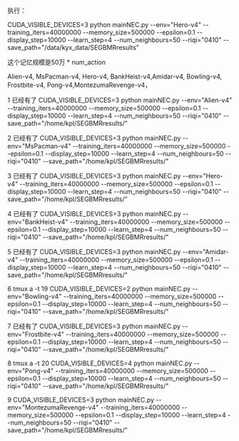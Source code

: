 
执行：

CUDA_VISIBLE_DEVICES=3 python mainNEC.py --env="Hero-v4" --training_iters=40000000 --memory_size=500000  --epsilon=0.1  --display_step=10000 --learn_step=4 --num_neighbours=50 --riqi="0410" --save_path="/data/kyx_data/SEGBMRresults"

这个记忆规模是50万 * num_action

Alien-v4, MsPacman-v4, Hero-v4, BankHeist-v4,Amidar-v4, Bowling-v4, Frostbite-v4, Pong-v4,MontezumaRevenge-v4，

1 已经有了
CUDA_VISIBLE_DEVICES=3 python mainNEC.py --env="Alien-v4" --training_iters=40000000 --memory_size=500000  --epsilon=0.1  --display_step=10000 --learn_step=4 --num_neighbours=50 --riqi="0410" --save_path="/home/kpl/SEGBMRresults/"

2 已经有了
CUDA_VISIBLE_DEVICES=3 python mainNEC.py --env="MsPacman-v4" --training_iters=40000000 --memory_size=500000  --epsilon=0.1  --display_step=10000 --learn_step=4 --num_neighbours=50 --riqi="0410" --save_path="/home/kpl/SEGBMRresults/"

3 已经有了
CUDA_VISIBLE_DEVICES=3 python mainNEC.py --env="Hero-v4" --training_iters=40000000 --memory_size=500000  --epsilon=0.1  --display_step=10000 --learn_step=4 --num_neighbours=50 --riqi="0410" --save_path="/home/kpl/SEGBMRresults/"

4 已经有了
CUDA_VISIBLE_DEVICES=3 python mainNEC.py --env="BankHeist-v4" --training_iters=40000000 --memory_size=500000  --epsilon=0.1  --display_step=10000 --learn_step=4 --num_neighbours=50 --riqi="0410" --save_path="/home/kpl/SEGBMRresults/"

5 已经有了
CUDA_VISIBLE_DEVICES=3 python mainNEC.py --env="Amidar-v4" --training_iters=40000000 --memory_size=500000  --epsilon=0.1  --display_step=10000 --learn_step=4 --num_neighbours=50 --riqi="0410" --save_path="/home/kpl/SEGBMRresults/"

6  tmux a -t 19
CUDA_VISIBLE_DEVICES=2 python mainNEC.py --env="Bowling-v4" --training_iters=40000000 --memory_size=500000  --epsilon=0.1  --display_step=10000 --learn_step=4 --num_neighbours=50 --riqi="0410" --save_path="/home/kpl/SEGBMRresults/"

7 已经有了
CUDA_VISIBLE_DEVICES=3 python mainNEC.py --env="Frostbite-v4" --training_iters=40000000 --memory_size=500000  --epsilon=0.1  --display_step=10000 --learn_step=4 --num_neighbours=50 --riqi="0410" --save_path="/home/kpl/SEGBMRresults/"

8 tmux a -t 20 
CUDA_VISIBLE_DEVICES=4 python mainNEC.py --env="Pong-v4" --training_iters=40000000 --memory_size=500000  --epsilon=0.1  --display_step=10000 --learn_step=4 --num_neighbours=50 --riqi="0410" --save_path="/home/kpl/SEGBMRresults/"

9
CUDA_VISIBLE_DEVICES=3 python mainNEC.py --env="MontezumaRevenge-v4" --training_iters=40000000 --memory_size=500000  --epsilon=0.1  --display_step=10000 --learn_step=4 --num_neighbours=50 --riqi="0410" --save_path="/home/kpl/SEGBMRresults/"